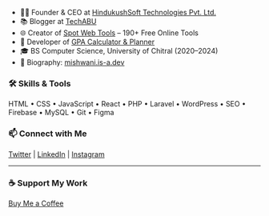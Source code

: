- 🧑‍💻 Founder & CEO at [HindukushSoft Technologies Pvt. Ltd.](https://www.hindukushsoft.com)
- 📚 Blogger at [TechABU](https://techabu.co)
- 🌐 Creator of [Spot Web Tools](https://app.techabu.co) – 190+ Free Online Tools
- 📱 Developer of [GPA Calculator & Planner](https://play.google.com/store/apps/details?id=com.techabu.gpacalculator)
- 🎓 BS Computer Science, University of Chitral (2020–2024)
- 🔗 Biography: [mishwani.is-a.dev](https://mishwani.is-a.dev)

### 🛠️ Skills & Tools
HTML • CSS • JavaScript • React • PHP • Laravel • WordPress • SEO • Firebase • MySQL • Git • Figma

### 📫 Connect with Me
[Twitter](https://twitter.com/itsabuzarr) | [LinkedIn](https://linkedin.com/in/mishwani7) | [Instagram](https://instagram.com/mishwani7)

---

### ☕ Support My Work
[Buy Me a Coffee](https://www.buymeacoffee.com/mishwani)
